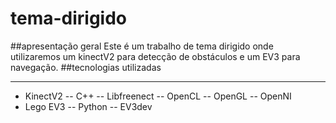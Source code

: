 # tema-dirigido
##apresentação geral
Este é um trabalho de tema dirigido onde utilizaremos um kinectV2 para detecção de obstáculos e um EV3 para navegação.
##tecnologias utilizadas
* * *
- KinectV2
-- C++
-- Libfreenect
-- OpenCL
-- OpenGL
-- OpenNI
- Lego EV3
-- Python
-- EV3dev

